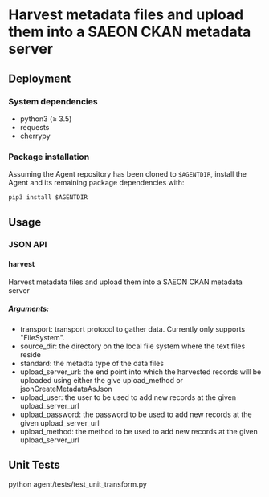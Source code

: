 # Harvest metadata files and upload them into a SAEON CKAN metadata server

## Deployment

### System dependencies
* python3 (&ge; 3.5)
* requests
* cherrypy

### Package installation
Assuming the Agent repository has been cloned to `$AGENTDIR`, install the Agent
and its remaining package dependencies with:

    pip3 install $AGENTDIR


## Usage

### JSON API
#### harvest
Harvest metadata files and upload them into a SAEON CKAN metadata server

##### Arguments:
* transport: transport protocol to gather data. Currently only supports "FileSystem".
* source_dir: the directory on the local file system where the text files reside
* standard: the metadta type of the data files
* upload_server_url: the end point into which the harvested records will be uploaded using either the give upload_method or jsonCreateMetadataAsJson
* upload_user: the user to be used to add new records at the given upload_server_url
* upload_password: the password to be used to add new records at the given upload_server_url
* upload_method: the method to be used to add new records at the given upload_server_url


## Unit Tests

python agent/tests/test_unit_transform.py

